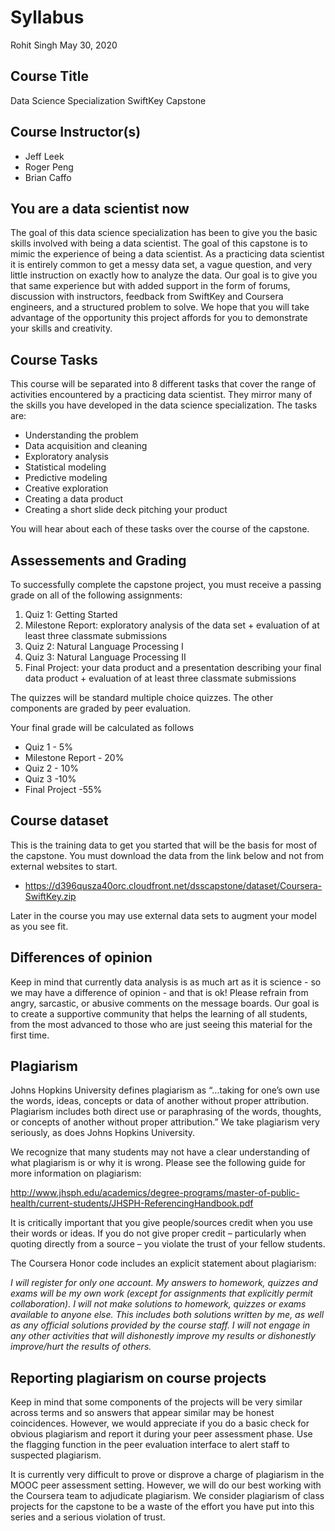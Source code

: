 Syllabus
================
Rohit Singh
May 30, 2020

## Course Title

Data Science Specialization SwiftKey Capstone

## Course Instructor(s)

  - Jeff Leek  
  - Roger Peng  
  - Brian Caffo

## You are a data scientist now

The goal of this data science specialization has been to give you the
basic skills involved with being a data scientist. The goal of this
capstone is to mimic the experience of being a data scientist. As a
practicing data scientist it is entirely common to get a messy data set,
a vague question, and very little instruction on exactly how to analyze
the data. Our goal is to give you that same experience but with added
support in the form of forums, discussion with instructors, feedback
from SwiftKey and Coursera engineers, and a structured problem to solve.
We hope that you will take advantage of the opportunity this project
affords for you to demonstrate your skills and creativity.

## Course Tasks

This course will be separated into 8 different tasks that cover the
range of activities encountered by a practicing data scientist. They
mirror many of the skills you have developed in the data science
specialization. The tasks are:

  - Understanding the problem  
  - Data acquisition and cleaning
  - Exploratory analysis
  - Statistical modeling
  - Predictive modeling
  - Creative exploration
  - Creating a data product
  - Creating a short slide deck pitching your product

You will hear about each of these tasks over the course of the capstone.

## Assessements and Grading

To successfully complete the capstone project, you must receive a
passing grade on all of the following assignments:

1.  Quiz 1: Getting Started
2.  Milestone Report: exploratory analysis of the data set + evaluation
    of at least three classmate submissions
3.  Quiz 2: Natural Language Processing I
4.  Quiz 3: Natural Language Processing II
5.  Final Project: your data product and a presentation describing your
    final data product + evaluation of at least three classmate
    submissions

The quizzes will be standard multiple choice quizzes. The other
components are graded by peer evaluation.

Your final grade will be calculated as follows

  - Quiz 1 - 5%
  - Milestone Report - 20%
  - Quiz 2 - 10%
  - Quiz 3 -10%
  - Final Project -55%

## Course dataset

This is the training data to get you started that will be the basis for
most of the capstone. You must download the data from the link below and
not from external websites to start.

  - <https://d396qusza40orc.cloudfront.net/dsscapstone/dataset/Coursera-SwiftKey.zip>

Later in the course you may use external data sets to augment your model
as you see fit.

## Differences of opinion

Keep in mind that currently data analysis is as much art as it is
science - so we may have a difference of opinion - and that is ok\!
Please refrain from angry, sarcastic, or abusive comments on the message
boards. Our goal is to create a supportive community that helps the
learning of all students, from the most advanced to those who are just
seeing this material for the first time.

## Plagiarism

Johns Hopkins University defines plagiarism as “…taking for one’s own
use the words, ideas, concepts or data of another without proper
attribution. Plagiarism includes both direct use or paraphrasing of the
words, thoughts, or concepts of another without proper attribution.” We
take plagiarism very seriously, as does Johns Hopkins University.

We recognize that many students may not have a clear understanding of
what plagiarism is or why it is wrong. Please see the following guide
for more information on plagiarism:

<http://www.jhsph.edu/academics/degree-programs/master-of-public-health/current-students/JHSPH-ReferencingHandbook.pdf>

It is critically important that you give people/sources credit when you
use their words or ideas. If you do not give proper credit –
particularly when quoting directly from a source – you violate the trust
of your fellow students.

The Coursera Honor code includes an explicit statement about plagiarism:

*I will register for only one account. My answers to homework, quizzes
and exams will be my own work (except for assignments that explicitly
permit collaboration). I will not make solutions to homework, quizzes or
exams available to anyone else. This includes both solutions written by
me, as well as any official solutions provided by the course staff. I
will not engage in any other activities that will dishonestly improve my
results or dishonestly improve/hurt the results of others.*

## Reporting plagiarism on course projects

Keep in mind that some components of the projects will be very similar
across terms and so answers that appear similar may be honest
coincidences. However, we would appreciate if you do a basic check for
obvious plagiarism and report it during your peer assessment phase. Use
the flagging function in the peer evaluation interface to alert staff to
suspected plagiarism.

It is currently very difficult to prove or disprove a charge of
plagiarism in the MOOC peer assessment setting. However, we will do our
best working with the Coursera team to adjudicate plagiarism. We
consider plagiarism of class projects for the capstone to be a waste of
the effort you have put into this series and a serious violation of
trust.
